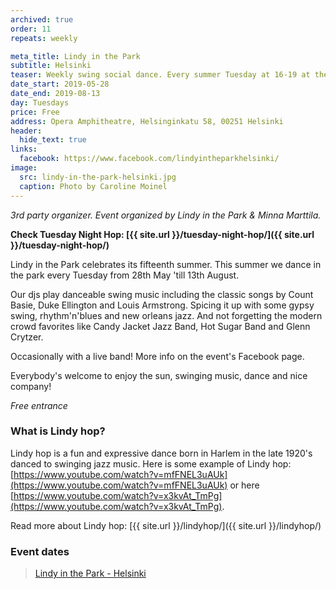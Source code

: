 ```yaml
---
archived: true
order: 11
repeats: weekly

meta_title: Lindy in the Park
subtitle: Helsinki
teaser: Weekly swing social dance. Every summer Tuesday at 16-19 at the amfitheater behind the Opera house.
date_start: 2019-05-28
date_end: 2019-08-13
day: Tuesdays
price: Free
address: Opera Amphitheatre, Helsinginkatu 58, 00251 Helsinki
header:
  hide_text: true
links:
  facebook: https://www.facebook.com/lindyintheparkhelsinki/
image:
  src: lindy-in-the-park-helsinki.jpg
  caption: Photo by Caroline Moinel
---
```


_3rd party organizer. Event organized by Lindy in the Park & Minna Marttila._

**Check Tuesday Night Hop: [{{ site.url }}/tuesday-night-hop/]({{ site.url }}/tuesday-night-hop/)**

Lindy in the Park celebrates its fifteenth summer. This summer we dance in the park every Tuesday from 28th May 'till 13th August.

Our djs play danceable swing music including the classic songs by Count Basie, Duke Ellington and Louis Armstrong. Spicing it up with some gypsy swing, rhythm'n'blues and new orleans jazz. And not forgetting the modern crowd favorites like Candy Jacket Jazz Band, Hot Sugar Band and Glenn Crytzer.

Occasionally with a live band! More info on the event's Facebook page.

Everybody's welcome to enjoy the sun, swinging music, dance and nice company!

_Free entrance_  

### What is Lindy hop?

Lindy hop is a fun and expressive dance born in Harlem in the late 1920's danced to swinging jazz music. Here is some example of Lindy hop: [https://www.youtube.com/watch?v=mfFNEL3uAUk](https://www.youtube.com/watch?v=mfFNEL3uAUk) or here [https://www.youtube.com/watch?v=x3kvAt_TmPg](https://www.youtube.com/watch?v=x3kvAt_TmPg).

Read more about Lindy hop: [{{ site.url }}/lindyhop/]({{ site.url }}/lindyhop/)


### Event dates
  

<div class="fb-page" data-href="https://www.facebook.com/pg/lindyintheparkhelsinki/" data-tabs="events" data-width="" data-height="" data-small-header="true" data-adapt-container-width="true" data-hide-cover="false" data-show-facepile="true"><blockquote cite="https://www.facebook.com/pg/lindyintheparkhelsinki/" class="fb-xfbml-parse-ignore"><a href="https://www.facebook.com/pg/lindyintheparkhelsinki/">Lindy in the Park - Helsinki</a></blockquote></div>
